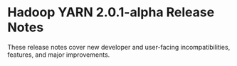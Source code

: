 # Hadoop YARN 2.0.1-alpha Release Notes

These release notes cover new developer and user-facing incompatibilities, features, and major improvements.



